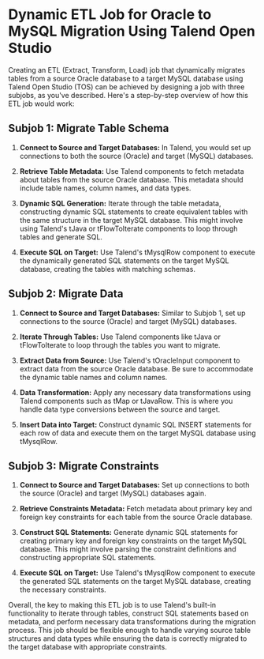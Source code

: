 # Dynamic ETL Job for Oracle to MySQL Migration Using Talend Open Studio

Creating an ETL (Extract, Transform, Load) job that dynamically migrates tables from a source Oracle database to a target MySQL database using Talend Open Studio (TOS) can be achieved by designing a job with three subjobs, as you've described. Here's a step-by-step overview of how this ETL job would work:

## Subjob 1: Migrate Table Schema

1. **Connect to Source and Target Databases:** In Talend, you would set up connections to both the source (Oracle) and target (MySQL) databases.

2. **Retrieve Table Metadata:** Use Talend components to fetch metadata about tables from the source Oracle database. This metadata should include table names, column names, and data types.

3. **Dynamic SQL Generation:** Iterate through the table metadata, constructing dynamic SQL statements to create equivalent tables with the same structure in the target MySQL database. This might involve using Talend's tJava or tFlowToIterate components to loop through tables and generate SQL.

4. **Execute SQL on Target:** Use Talend's tMysqlRow component to execute the dynamically generated SQL statements on the target MySQL database, creating the tables with matching schemas.

## Subjob 2: Migrate Data

1. **Connect to Source and Target Databases:** Similar to Subjob 1, set up connections to the source (Oracle) and target (MySQL) databases.

2. **Iterate Through Tables:** Use Talend components like tJava or tFlowToIterate to loop through the tables you want to migrate.

3. **Extract Data from Source:** Use Talend's tOracleInput component to extract data from the source Oracle database. Be sure to accommodate the dynamic table names and column names.

4. **Data Transformation:** Apply any necessary data transformations using Talend components such as tMap or tJavaRow. This is where you handle data type conversions between the source and target.

5. **Insert Data into Target:** Construct dynamic SQL INSERT statements for each row of data and execute them on the target MySQL database using tMysqlRow.

## Subjob 3: Migrate Constraints

1. **Connect to Source and Target Databases:** Set up connections to both the source (Oracle) and target (MySQL) databases again.

2. **Retrieve Constraints Metadata:** Fetch metadata about primary key and foreign key constraints for each table from the source Oracle database.

3. **Construct SQL Statements:** Generate dynamic SQL statements for creating primary key and foreign key constraints on the target MySQL database. This might involve parsing the constraint definitions and constructing appropriate SQL statements.

4. **Execute SQL on Target:** Use Talend's tMysqlRow component to execute the generated SQL statements on the target MySQL database, creating the necessary constraints.

Overall, the key to making this ETL job is to use Talend's built-in functionality to iterate through tables, construct SQL statements based on metadata, and perform necessary data transformations during the migration process. This job should be flexible enough to handle varying source table structures and data types while ensuring the data is correctly migrated to the target database with appropriate constraints.
